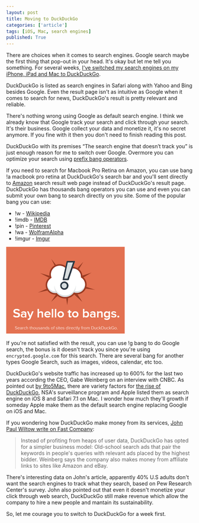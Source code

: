 ```yaml
---
layout: post
title: Moving to DuckDuckGo
categories: ['article']
tags: [iOS, Mac, search engines]
published: True
---
```


There are choices when it comes to search engines. Google search maybe the first thing that pop-out in your head. It's okay but let me tell you something. For several weeks, [I've switched my search engines on my iPhone, iPad and Mac to DuckDuckGo](http://hyperplex.co/linked/2015/07/05/duckduckgo-bangs-search/).

DuckDuckGo is listed as search engines in Safari along with Yahoo and Bing besides Google. Even the result page isn't as intuitive as Google when it comes to search for news, DuckDuckGo's result is pretty relevant and reliable.

There's nothing wrong using Google as default search engine. I think we already know that Google track your search and click through your search. It's their business. Google collect your data and monetize it, it's no secret anymore. If you fine with it then you don't need to finish reading this post.

DuckDuckGo with its premises “The search engine that doesn’t track you” is just enough reason for me to switch over Google. Overmore you can optimize your search using [prefix bang operators](https://duckduckgo.com/bang).

If you need to search for Macbook Pro Retina on Amazon, you can use bang !a macbook pro retina at DuckDuckGo's search bar and you'll sent directly to [Amazon](http://www.amazon.com) search result web page instead of DuckDuckGo's result page. DuckDuckGo has thousands bang operators you can use and even you can submit your own bang to search directly on you site. Some of the popular bang you can use:

* !w - [Wikipedia](https://www.wikipedia.org/)
* !imdb - [IMDB](https://www.imdb.com/)
* !pin - [Pinterest](http://www.pinterest.com/)
* !wa - [WolframAlpha](http://www.wolframalpha.com/)
* !imgur - [Imgur](https://www.imgur.com/)

![DuckDuckGo's bang](images/bangs_duckduckgo.png)

If you're not satisfied with the result, you can use !g bang to do Google search, the bonus is it doesn't track you since you're using `encrypted.google.com` for this search. There are several bang for another types Google Search, such as images, videos, calendar, etc too.

DuckDuckGo's website traffic has increased up to 600% for the last two years according the CEO, Gabe Weinberg on an interview with CNBC. As pointed out [by 9to5Mac](http://9to5mac.com/2015/06/16/duckduckgo-growth-ios/), there are variety factors for [the rise of DuckDuckGo](https://daringfireball.net/linked/2015/06/19/duckduckgo), NSA's surveillance program and Apple listed them as search engine on iOS 8 and Safari 7.1 on Mac. I wonder how much they'll growth if someday Apple make them as the default search engine replacing Google on iOS and Mac.

If you wondering how DuckDuckGo make money from its services, [John Paul Wiltow write on Fast Company](https://www.fastcompany.com/3046943/how-duckduckgo-rode-a-wave-of-post-snowden-anxiety-to-massive-growth):

> Instead of profiting from heaps of user data, DuckDuckGo has opted for a simpler business model: Old-school search ads that pair the keywords in people's queries with relevant ads placed by the highest bidder. Weinberg says the company also makes money from affiliate links to sites like Amazon and eBay. 

There's interesting data on John's article, apparently 40% U.S adults don't want the search engines to track what they search, based on Pew Research Center's survey. John also pointed out that even it doesn't monetize your click through web search, DuckDuckGo still make revenue which allow the company to hire a new people and mantain its sustainability.

So, let me courage you to switch to DuckDuckGo for a week first. 

